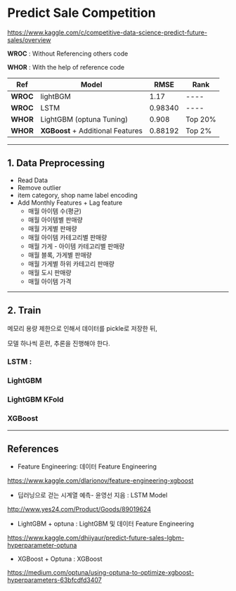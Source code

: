# Predict Sale Competition

https://www.kaggle.com/c/competitive-data-science-predict-future-sales/overview


**WROC**  : Without Referencing others code

**WHOR**  : With the help of reference code

|Ref|Model |RMSE | Rank|
|---|---|---|--- |
|**WROC**| lightBGM|1.17|----|
|**WROC**|LSTM| 0.98340| ----|
|**WHOR**|LightGBM (optuna Tuning)|0.908 |Top 20%|
|**WHOR**|**XGBoost** + Additional Features | 0.88192| Top 2%|

---

## 1. Data Preprocessing
  * Read Data
  * Remove outlier
  * item category, shop name label encoding
  * Add Monthly Features + Lag feature
    * 매월 아이템 수(평균)
    * 매월 아이템별 판매량
    * 매월 가게별 판매량
    * 매월 아이템 카테고리별 판매량
    * 매월 가게 - 아이템 카테고리별 판매량
    * 매월 블록, 가게별 판매량
    * 매월 가게별 하위 카테고리 판매량
    * 매월 도시 판매량
    * 매월 아이템 가격
  
---

## 2. Train
메모리 용량 제한으로 인해서 데이터를 pickle로 저장한 뒤, 

모델 하나씩 훈련, 추론을 진행해야 한다. 

###  LSTM : 
###  LightGBM


### LightGBM KFold
###  XGBoost

---

## References

* Feature Engineering: 데이터 Feature Engineering 

https://www.kaggle.com/dlarionov/feature-engineering-xgboost

* 딥러닝으로 걷는 시계열 예측- 윤영선 지음 : LSTM Model 

http://www.yes24.com/Product/Goods/89019624

* LightGBM + optuna : LightGBM 및 데이터 Feature Engineering

https://www.kaggle.com/dhiiyaur/predict-future-sales-lgbm-hyperparameter-optuna

* XGBoost + Optuna : XGBoost 

https://medium.com/optuna/using-optuna-to-optimize-xgboost-hyperparameters-63bfcdfd3407

